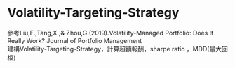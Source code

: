 # Volatility-Targeting-Strategy
參考Liu,F.,Tang,X.,& Zhou,G.(2019).Volatility-Managed Portfolio: Does It Really Work? Journal of Portfolio Management  
建構Volatility-Targeting-Strategy，計算超額報酬，sharpe ratio ，MDD(最大回檔)
